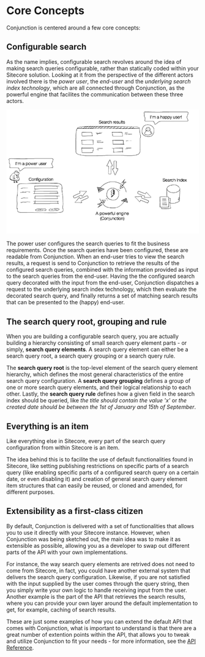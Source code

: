 # Core Concepts

Conjunction is centered around a few core concepts:

## Configurable search

As the name implies, configurable search revolves around the idea of making search queries configurable, rather than statically coded within your Sitecore solution. Looking at it from the perspective of the different actors involved there is the *power user*, the *end-user* and the *underlying search index technology*, which are all connected through Conjunction, as the powerful engine that facilites the communication between these three actors.

![The concept "Configurable Search"](images/conjunction_concept.png)

The power user configures the search queries to fit the business requirements. Once the search queries have been configured, these are readable from Conjunction. When an end-user tries to view the search results, a request is send to Conjunction to retrieve the results of the configured search queries, combined with the information provided as input to the search queries from the end-user. Having the the configured search query decorated with the input from the end-user, Conjunction dispatches a request to the underlying search index technology, which then evaluate the decorated search query, and finally returns a set of matching search results that can be presented to the (happy) end-user.

## The search query root, grouping and rule

When you are building a configurable search query, you are actually building a hierarchy consisting of small search query element parts - or simply, **search query elements**. A search query element can either be a search query root, a search query grouping or a search query rule. 

The **search query root** is the top-level element of the search query element hierarchy, which defines the most general characteristics of the entire search query configuration. A **search query grouping** defines a group of one or more search query elements, and their logical relationship to each other. Lastly, the **search query rule** defines how a given field in the search index should be queried, like *the title should contain the value 'x'* or *the created date should be between the 1st of January and 15th of September*.

## Everything is an item

Like everything else in Sitecore, every part of the search query configuration from within Sitecore is an item.

The idea behind this is to facilite the use of default functionalities found in Sitecore, like setting publishing restrictions on specific parts of a search query (like enabling specific parts of a configured search query on a certain date, or even disabling it) and creation of general search query element item structures that can easily be reused, or cloned and amended, for different purposes. 

## Extensibility as a first-class citizen

By default, Conjunction is delivered with a set of functionalities that allows you to use it directly with your Sitecore instance. However, when Conjunction was being sketched out, the main idea was to make it as extensible as possible, allowing you as a developer to swap out different parts of the API with your own implementations.

For instance, the way search query elements are retrived does not need to come from Sitecore, in fact, you could have another external system that delivers the search query configuration. Likewise, if you are not satisfied with the input supplied by the user comes through the query string, then you simply write your own logic to handle receiving input from the user. Another example is the part of the API that retrieves the search results, where you can provide your own layer around the default implementation to get, for example, caching of search results. 

These are just some examples of how you can extend the default API that comes with Conjunction, what is important to understand is that there are a great number of extention points within the API, that allows you to tweak and utilize Conjunction to fit your needs - for more information, see the [API Reference](../api/README.md).